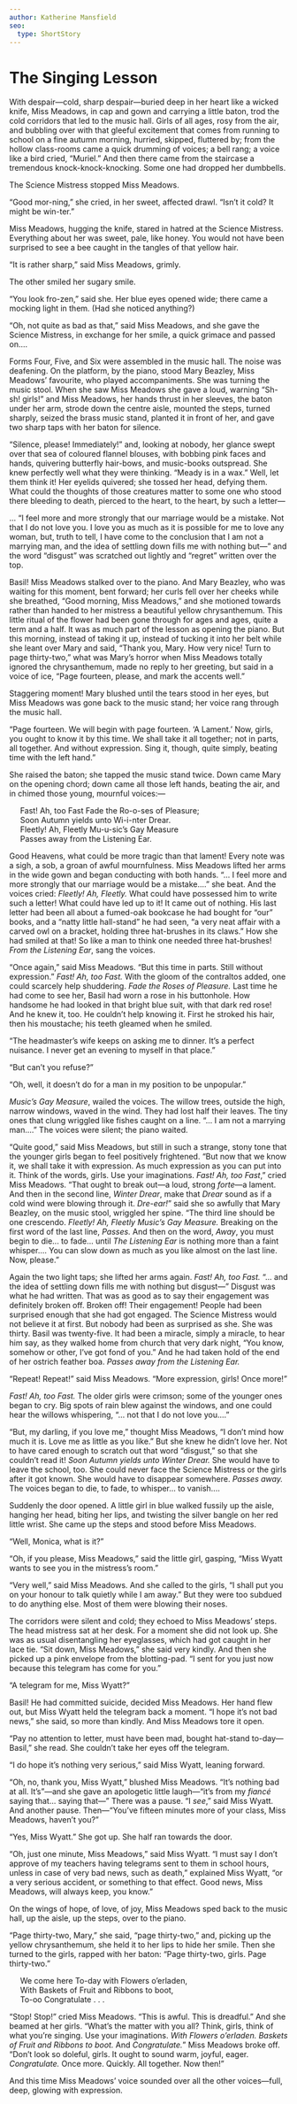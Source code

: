 ```yaml
---
author: Katherine Mansfield
seo:
  type: ShortStory
---
```

# The Singing Lesson

<p class="introductory-section">With despair—cold, sharp despair—buried deep in her heart like a wicked
knife, Miss Meadows, in cap and gown and carrying a little baton, trod
the cold corridors that led to the music hall. Girls of all ages, rosy
from the air, and bubbling over with that gleeful excitement that comes
from running to school on a fine autumn morning, hurried, skipped,
fluttered by; from the hollow class-rooms came a quick drumming of
voices; a bell rang; a voice like a bird cried, “Muriel.” And then
there came from the staircase a tremendous knock-knock-knocking. Some
one had dropped her dumbbells.</p>

The Science Mistress stopped Miss Meadows.

“Good mor-ning,” she cried, in her sweet, affected drawl. “Isn’t it
cold? It might be win-ter.”

Miss Meadows, hugging the knife, stared in hatred at the Science
Mistress. Everything about her was sweet, pale, like honey. You would
not have been surprised to see a bee caught in the tangles of that
yellow hair.

“It is rather sharp,” said Miss Meadows, grimly.

The other smiled her sugary smile.

“You look fro-zen,” said she. Her blue eyes opened wide; there came a
mocking light in them. (Had she noticed anything?)

“Oh, not quite as bad as that,” said Miss Meadows, and she gave the
Science Mistress, in exchange for her smile, a quick grimace and passed
on....

Forms Four, Five, and Six were assembled in the music hall. The noise
was deafening. On the platform, by the piano, stood Mary Beazley, Miss
Meadows’ favourite, who played accompaniments. She was turning the
music stool. When she saw Miss Meadows she gave a loud, warning “Sh-sh!
girls!” and Miss Meadows, her hands thrust in her sleeves, the baton
under her arm, strode down the centre aisle, mounted the steps, turned
sharply, seized the brass music stand, planted it in front of her, and
gave two sharp taps with her baton for silence.

“Silence, please! Immediately!” and, looking at nobody, her glance
swept over that sea of coloured flannel blouses, with bobbing pink
faces and hands, quivering butterfly hair-bows, and music-books
outspread. She knew perfectly well what they were thinking. “Meady is
in a wax.” Well, let them think it! Her eyelids quivered; she tossed
her head, defying them. What could the thoughts of those creatures
matter to some one who stood there bleeding to death, pierced to the
heart, to the heart, by such a letter—

... “I feel more and more strongly that our marriage would be a
mistake. Not that I do not love you. I love you as much as it is
possible for me to love any woman, but, truth to tell, I have come to
the conclusion that I am not a marrying man, and the idea of settling
down fills me with nothing but—” and the word “disgust” was scratched
out lightly and “regret” written over the top.

Basil! Miss Meadows stalked over to the piano. And Mary Beazley, who
was waiting for this moment, bent forward; her curls fell over her
cheeks while she breathed, “Good morning, Miss Meadows,” and she
motioned towards rather than handed to her mistress a beautiful yellow
chrysanthemum. This little ritual of the flower had been gone through
for ages and ages, quite a term and a half. It was as much part of the
lesson as opening the piano. But this morning, instead of taking it up,
instead of tucking it into her belt while she leant over Mary and said,
“Thank you, Mary. How very nice! Turn to page thirty-two,” what was
Mary’s horror when Miss Meadows totally ignored the chrysanthemum, made
no reply to her greeting, but said in a voice of ice, “Page fourteen,
please, and mark the accents well.”

Staggering moment! Mary blushed until the tears stood in her eyes, but
Miss Meadows was gone back to the music stand; her voice rang through
the music hall.

“Page fourteen. We will begin with page fourteen. ‘A Lament.’ Now,
girls, you ought to know it by this time. We shall take it all
together; not in parts, all together. And without expression. Sing it,
though, quite simply, beating time with the left hand.”

She raised the baton; she tapped the music stand twice. Down came Mary
on the opening chord; down came all those left hands, beating the air,
and in chimed those young, mournful voices:—

&nbsp;&nbsp;&nbsp;&nbsp; Fast! Ah, too Fast Fade the Ro-o-ses of Pleasure;<br />
&nbsp;&nbsp;&nbsp;&nbsp; Soon Autumn yields unto Wi-i-nter Drear.<br />
&nbsp;&nbsp;&nbsp;&nbsp; Fleetly! Ah, Fleetly Mu-u-sic’s Gay Measure<br />
&nbsp;&nbsp;&nbsp;&nbsp; Passes away from the Listening Ear.<br />

Good Heavens, what could be more tragic than that lament! Every note
was a sigh, a sob, a groan of awful mournfulness. Miss Meadows lifted
her arms in the wide gown and began conducting with both hands. “... I
feel more and more strongly that our marriage would be a mistake....”
she beat. And the voices cried: _Fleetly! Ah, Fleetly._ What could have
possessed him to write such a letter! What could have led up to it! It
came out of nothing. His last letter had been all about a fumed-oak
bookcase he had bought for “our” books, and a “natty little hall-stand”
he had seen, “a very neat affair with a carved owl on a bracket,
holding three hat-brushes in its claws.” How she had smiled at that! So
like a man to think one needed three hat-brushes! _From the Listening
Ear_, sang the voices.

“Once again,” said Miss Meadows. “But this time in parts. Still without
expression.” _Fast! Ah, too Fast._ With the gloom of the contraltos
added, one could scarcely help shuddering. _Fade the Roses of
Pleasure._ Last time he had come to see her, Basil had worn a rose in
his buttonhole. How handsome he had looked in that bright blue suit,
with that dark red rose! And he knew it, too. He couldn’t help knowing
it. First he stroked his hair, then his moustache; his teeth gleamed
when he smiled.

“The headmaster’s wife keeps on asking me to dinner. It’s a perfect
nuisance. I never get an evening to myself in that place.”

“But can’t you refuse?”

“Oh, well, it doesn’t do for a man in my position to be unpopular.”

_Music’s Gay Measure_, wailed the voices. The willow trees, outside the
high, narrow windows, waved in the wind. They had lost half their
leaves. The tiny ones that clung wriggled like fishes caught on a line.
“... I am not a marrying man....” The voices were silent; the piano
waited.

“Quite good,” said Miss Meadows, but still in such a strange, stony
tone that the younger girls began to feel positively frightened. “But
now that we know it, we shall take it with expression. As much
expression as you can put into it. Think of the words, girls. Use your
imaginations. _Fast! Ah, too Fast_,” cried Miss Meadows. “That ought to
break out—a loud, strong _forte_—a lament. And then in the second line,
_Winter Drear_, make that _Drear_ sound as if a cold wind were blowing
through it. _Dre-ear!_” said she so awfully that Mary Beazley, on the
music stool, wriggled her spine. “The third line should be one
crescendo. _Fleetly! Ah, Fleetly Music’s Gay Measure._ Breaking on the
first word of the last line, _Passes._ And then on the word, _Away_,
you must begin to die... to fade... until _The Listening Ear_ is
nothing more than a faint whisper.... You can slow down as much as you
like almost on the last line. Now, please.”

Again the two light taps; she lifted her arms again. _Fast! Ah, too
Fast._ “... and the idea of settling down fills me with nothing but
disgust—” Disgust was what he had written. That was as good as to say
their engagement was definitely broken off. Broken off! Their
engagement! People had been surprised enough that she had got engaged.
The Science Mistress would not believe it at first. But nobody had been
as surprised as she. She was thirty. Basil was twenty-five. It had been
a miracle, simply a miracle, to hear him say, as they walked home from
church that very dark night, “You know, somehow or other, I’ve got fond
of you.” And he had taken hold of the end of her ostrich feather boa.
_Passes away from the Listening Ear._

“Repeat! Repeat!” said Miss Meadows. “More expression, girls! Once
more!”

_Fast! Ah, too Fast._ The older girls were crimson; some of the younger
ones began to cry. Big spots of rain blew against the windows, and one
could hear the willows whispering, “... not that I do not love you....”

“But, my darling, if you love me,” thought Miss Meadows, “I don’t mind
how much it is. Love me as little as you like.” But she knew he didn’t
love her. Not to have cared enough to scratch out that word “disgust,”
so that she couldn’t read it! _Soon Autumn yields unto Winter Drear._
She would have to leave the school, too. She could never face the
Science Mistress or the girls after it got known. She would have to
disappear somewhere. _Passes away._ The voices began to die, to fade,
to whisper... to vanish....

Suddenly the door opened. A little girl in blue walked fussily up the
aisle, hanging her head, biting her lips, and twisting the silver
bangle on her red little wrist. She came up the steps and stood before
Miss Meadows.

“Well, Monica, what is it?”

“Oh, if you please, Miss Meadows,” said the little girl, gasping, “Miss
Wyatt wants to see you in the mistress’s room.”

“Very well,” said Miss Meadows. And she called to the girls, “I shall
put you on your honour to talk quietly while I am away.” But they were
too subdued to do anything else. Most of them were blowing their noses.

The corridors were silent and cold; they echoed to Miss Meadows’ steps.
The head mistress sat at her desk. For a moment she did not look up.
She was as usual disentangling her eyeglasses, which had got caught in
her lace tie. “Sit down, Miss Meadows,” she said very kindly. And then
she picked up a pink envelope from the blotting-pad. “I sent for you
just now because this telegram has come for you.”

“A telegram for me, Miss Wyatt?”

Basil! He had committed suicide, decided Miss Meadows. Her hand flew
out, but Miss Wyatt held the telegram back a moment. “I hope it’s not
bad news,” she said, so more than kindly. And Miss Meadows tore it
open.

“Pay no attention to letter, must have been mad, bought hat-stand
to-day—Basil,” she read. She couldn’t take her eyes off the telegram.

“I do hope it’s nothing very serious,” said Miss Wyatt, leaning
forward.

“Oh, no, thank you, Miss Wyatt,” blushed Miss Meadows. “It’s nothing
bad at all. It’s”—and she gave an apologetic little laugh—“it’s from my
_fiancé_ saying that... saying that—” There was a pause. “I _see_,”
said Miss Wyatt. And another pause. Then—“You’ve fifteen minutes more
of your class, Miss Meadows, haven’t you?”

“Yes, Miss Wyatt.” She got up. She half ran towards the door.

“Oh, just one minute, Miss Meadows,” said Miss Wyatt. “I must say I
don’t approve of my teachers having telegrams sent to them in school
hours, unless in case of very bad news, such as death,” explained Miss
Wyatt, “or a very serious accident, or something to that effect. Good
news, Miss Meadows, will always keep, you know.”

On the wings of hope, of love, of joy, Miss Meadows sped back to the
music hall, up the aisle, up the steps, over to the piano.

“Page thirty-two, Mary,” she said, “page thirty-two,” and, picking up
the yellow chrysanthemum, she held it to her lips to hide her smile.
Then she turned to the girls, rapped with her baton: “Page thirty-two,
girls. Page thirty-two.”

&nbsp;&nbsp;&nbsp;&nbsp; We come here To-day with Flowers o’erladen,<br />
&nbsp;&nbsp;&nbsp;&nbsp; With Baskets of Fruit and Ribbons to boot,<br />
&nbsp;&nbsp;&nbsp;&nbsp; To-oo Congratulate . . .<br />

“Stop! Stop!” cried Miss Meadows. “This is awful. This is dreadful.”
And she beamed at her girls. “What’s the matter with you all? Think,
girls, think of what you’re singing. Use your imaginations. _With
Flowers o’erladen. Baskets of Fruit and Ribbons to boot._ And
_Congratulate._” Miss Meadows broke off. “Don’t look so doleful, girls.
It ought to sound warm, joyful, eager. _Congratulate._ Once more.
Quickly. All together. Now then!”

And this time Miss Meadows’ voice sounded over all the other
voices—full, deep, glowing with expression.
